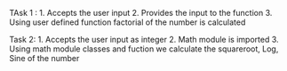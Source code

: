 TAsk 1 :
    1. Accepts the user input
    2. Provides the input to the function 
    3. Using user defined function factorial of the number is calculated

Task 2:
    1. Accepts the user input as integer
    2. Math module is imported
    3. Using math module classes and fuction we calculate the squareroot, Log, Sine of the number 